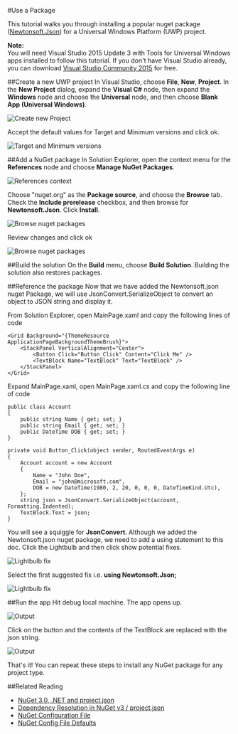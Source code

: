 #Use a Package

This tutorial walks you through installing a popular nuget package ([Newtonsoft.Json](https://www.nuget.org/packages/Newtonsoft.Json/)) for a Universal Windows Platform (UWP) project. 

<div class="block-callout-info">
	<strong>Note:</strong><br>
	You will need Visual Studio 2015 Update 3 with Tools for Universal Windows apps installed to follow this tutorial. If you don't have Visual Studio already, you can download <a href="https://developer.microsoft.com/en-us/windows/downloads">Visual Studio Community 2015</a> for free. 
</div>

##Create a new UWP project
In Visual Studio, choose **File**, **New**, **Project**. In the **New Project** dialog, expand the **Visual C#** node, then expand the **Windows** node and choose the **Universal** node, and then choose **Blank App (Universal Windows)**.

![Create new Project](/images/ConsumeNugetSample/01.PNG)


Accept the default values for Target and Minimum versions and click ok.

![Target and Minimum versions](/images/ConsumeNugetSample/02.PNG)


##Add a NuGet package
In Solution Explorer, open the context menu for the **References** node and choose **Manage NuGet Packages**.

![References context](/images/ConsumeNugetSample/03.PNG)


Choose "nuget.org" as the **Package source**, and choose the **Browse** tab. Check the **Include prerelease** checkbox, and then browse for **Newtonsoft.Json**. Click **Install**. 

![Browse nuget packages](/images/ConsumeNugetSample/04.PNG)


Review changes and click ok

![Browse nuget packages](/images/ConsumeNugetSample/05.PNG)



##Build the solution
On the **Build** menu, choose **Build Solution**. Building the solution also restores packages.



##Reference the package
Now that we have added the Newtonsoft.json nuget Package, we will use JsonConvert.SerializeObject to convert an object to JSON string and display it.


From Solution Explorer, open MainPage.xaml and copy the following lines of code

	<Grid Background="{ThemeResource ApplicationPageBackgroundThemeBrush}">
		<StackPanel VerticalAlignment="Center">
			<Button Click="Button_Click" Content="Click Me" />
			<TextBlock Name="TextBlock" Text="TextBlock" />
		</StackPanel>
	</Grid>


Expand MainPage.xaml, open MainPage.xaml.cs and copy the following line of code

	public class Account
    {
        public string Name { get; set; }
        public string Email { get; set; }
        public DateTime DOB { get; set; }
    }

    private void Button_Click(object sender, RoutedEventArgs e)
    {
        Account account = new Account
        {
            Name = "John Doe",
            Email = "john@microsoft.com",
            DOB = new DateTime(1980, 2, 20, 0, 0, 0, DateTimeKind.Utc),
        };
        string json = JsonConvert.SerializeObject(account, Formatting.Indented);
        TextBlock.Text = json;
    }
 
   
You will see a squiggle for **JsonConvert**. Although we added the Newtonsoft.json nuget package, we need to add a using statement to this doc. Click the Lightbulb and then click show potential fixes.

![Lightbulb fix](/images/ConsumeNugetSample/06.PNG)


Select the first suggested fix i.e. <b>using Newtonsoft.Json;</b>

![Lightbulb fix](/images/ConsumeNugetSample/07.PNG)



##Run the app
Hit debug local machine. The app opens up.

![Output](/images/ConsumeNugetSample/08.PNG)


Click on the button and the contents of the TextBlock are replaced with the json string.

![Output](/images/ConsumeNugetSample/09.PNG)


That's it!
You can repeat these steps to install any NuGet package for any project type.


##Related Reading
* [NuGet 3.0, .NET and project.json](/ndocs/consume-packages/projectjson-intro)
* [Dependency Resolution in NuGet v3 / project.json](/ndocs/consume-packages/projectjson-dependency)
* [NuGet Configuration File](/ndocs/consume-packages/nuget-config-file-overview)
* [NuGet Config File Defaults](/ndocs/consume-packages/nuget-config-file-defaults)
